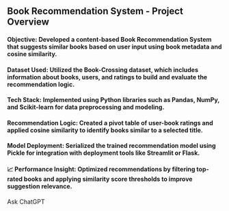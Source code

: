 ## Book Recommendation System - Project Overview
####  Objective: Developed a content-based Book Recommendation System that suggests similar books based on user input using book metadata and cosine similarity.

####  Dataset Used: Utilized the Book-Crossing dataset, which includes information about books, users, and ratings to build and evaluate the recommendation logic.

####  Tech Stack: Implemented using Python libraries such as Pandas, NumPy, and Scikit-learn for data preprocessing and modeling.

#### Recommendation Logic: Created a pivot table of user-book ratings and applied cosine similarity to identify books similar to a selected title.

####  Model Deployment: Serialized the trained recommendation model using Pickle for integration with deployment tools like Streamlit or Flask.

#### 📈 Performance Insight: Optimized recommendations by filtering top-rated books and applying similarity score thresholds to improve suggestion relevance.











Ask ChatGPT


